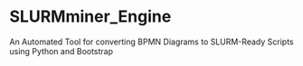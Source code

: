 # SLURMminer_Engine
An Automated Tool for converting BPMN Diagrams to SLURM-Ready Scripts using Python and Bootstrap
